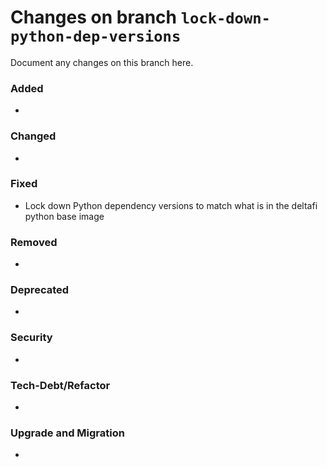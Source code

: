 # Changes on branch `lock-down-python-dep-versions`
Document any changes on this branch here.
### Added
- 

### Changed
- 

### Fixed
- Lock down Python dependency versions to match what is in the deltafi python base image

### Removed
- 

### Deprecated
- 

### Security
- 

### Tech-Debt/Refactor
- 

### Upgrade and Migration
- 
